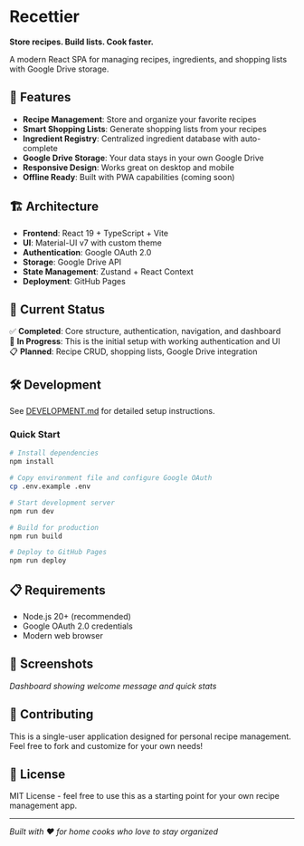 # Recettier

**Store recipes. Build lists. Cook faster.**

A modern React SPA for managing recipes, ingredients, and shopping lists with Google Drive storage.

## 🚀 Features

- **Recipe Management**: Store and organize your favorite recipes
- **Smart Shopping Lists**: Generate shopping lists from your recipes
- **Ingredient Registry**: Centralized ingredient database with auto-complete
- **Google Drive Storage**: Your data stays in your own Google Drive
- **Responsive Design**: Works great on desktop and mobile
- **Offline Ready**: Built with PWA capabilities (coming soon)

## 🏗️ Architecture

- **Frontend**: React 19 + TypeScript + Vite
- **UI**: Material-UI v7 with custom theme
- **Authentication**: Google OAuth 2.0
- **Storage**: Google Drive API
- **State Management**: Zustand + React Context
- **Deployment**: GitHub Pages

## 🎯 Current Status

✅ **Completed**: Core structure, authentication, navigation, and dashboard  
🚧 **In Progress**: This is the initial setup with working authentication and UI  
📋 **Planned**: Recipe CRUD, shopping lists, Google Drive integration

## 🛠️ Development

See [DEVELOPMENT.md](./DEVELOPMENT.md) for detailed setup instructions.

### Quick Start

```bash
# Install dependencies
npm install

# Copy environment file and configure Google OAuth
cp .env.example .env

# Start development server
npm run dev

# Build for production
npm run build

# Deploy to GitHub Pages
npm run deploy
```

## 📋 Requirements

- Node.js 20+ (recommended)
- Google OAuth 2.0 credentials
- Modern web browser

## 🎨 Screenshots

*Dashboard showing welcome message and quick stats*

## 🤝 Contributing

This is a single-user application designed for personal recipe management. Feel free to fork and customize for your own needs!

## 📄 License

MIT License - feel free to use this as a starting point for your own recipe management app.

---

*Built with ❤️ for home cooks who love to stay organized*

